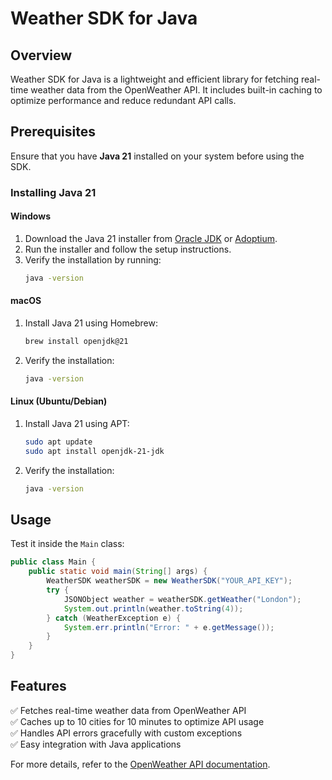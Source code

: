 # Weather SDK for Java

## Overview
Weather SDK for Java is a lightweight and efficient library for fetching real-time weather data from the OpenWeather API. It includes built-in caching to optimize performance and reduce redundant API calls.

## Prerequisites
Ensure that you have **Java 21** installed on your system before using the SDK.

### Installing Java 21
#### Windows
1. Download the Java 21 installer from [Oracle JDK](https://www.oracle.com/java/technologies/javase/jdk21-archive-downloads.html) or [Adoptium](https://adoptium.net/).
2. Run the installer and follow the setup instructions.
3. Verify the installation by running:
   ```sh
   java -version
   ```

#### macOS
1. Install Java 21 using Homebrew:
   ```sh
   brew install openjdk@21
   ```
2. Verify the installation:
   ```sh
   java -version
   ```

#### Linux (Ubuntu/Debian)
1. Install Java 21 using APT:
   ```sh
   sudo apt update
   sudo apt install openjdk-21-jdk
   ```
2. Verify the installation:
   ```sh
   java -version
   ```

## Usage
Test it inside the `Main` class:

```java
public class Main {
    public static void main(String[] args) {
        WeatherSDK weatherSDK = new WeatherSDK("YOUR_API_KEY");
        try {
            JSONObject weather = weatherSDK.getWeather("London");
            System.out.println(weather.toString(4));
        } catch (WeatherException e) {
            System.err.println("Error: " + e.getMessage());
        }
    }
}
```

## Features
✅ Fetches real-time weather data from OpenWeather API  
✅ Caches up to 10 cities for 10 minutes to optimize API usage  
✅ Handles API errors gracefully with custom exceptions  
✅ Easy integration with Java applications

For more details, refer to the [OpenWeather API documentation](https://openweathermap.org/api).

